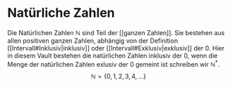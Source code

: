 # Natürliche Zahlen
Die Natürlichen Zahlen $\mathbb{N}$ sind Teil der [[ganzen Zahlen]].
Sie bestehen aus allen positiven ganzen Zahlen, abhängig von der Definition [[Intervall#Inklusiv|inklusiv]] oder [[Intervall#Exklusiv|exklusiv]] der 0.
Hier in diesem Vault bestehen die natürlichen Zahlen inklusiv der 0, wenn die Menge der natürlichen Zahlen exlusiv der 0 gemeint ist schreiben wir $\mathbb{N^*}$.
$$\mathbb{N}=\{0,1,2,3,4,...\}$$
